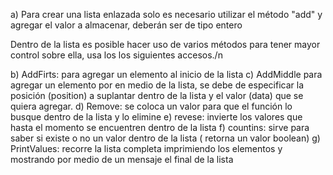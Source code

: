 a) Para crear una lista enlazada solo es necesario utilizar el método "add" y agregar el valor a almacenar, deberán ser de tipo entero

Dentro de la lista es posible hacer uso de varios métodos para tener mayor control sobre ella, usa los los siguientes accesos./n

b) AddFirts: para agregar un elemento al inicio de la lista 
c) AddMiddle para agregar un elemento por en medio de la lista, se debe de especificar la posición (position) a suplantar dentro de la lista y el 
   valor (data) que se quiera agregar.
d) Remove: se coloca un valor para que el función lo busque dentro de la lista y lo elimine 
e) revese: invierte los valores que hasta el momento se encuentren dentro de la lista 
f) countins: sirve para saber si existe o no un valor dentro de la lista ( retorna un valor boolean)
g) PrintValues: recorre la lista completa imprimiendo los elementos y mostrando por medio de un mensaje el final de la lista 
